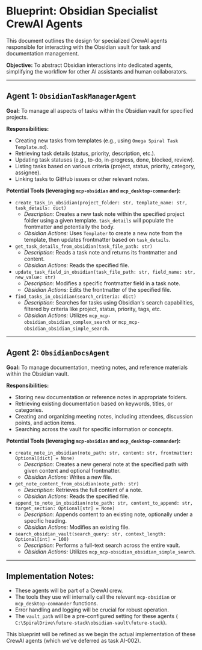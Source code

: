 # Blueprint: Obsidian Specialist CrewAI Agents

This document outlines the design for specialized CrewAI agents responsible for interacting with the Obsidian vault for task and documentation management.

**Objective:** To abstract Obsidian interactions into dedicated agents, simplifying the workflow for other AI assistants and human collaborators.

---

## Agent 1: `ObsidianTaskManagerAgent`

**Goal:** To manage all aspects of tasks within the Obsidian vault for specified projects.

**Responsibilities:**
-   Creating new tasks from templates (e.g., using `Omega Spiral Task Template.md`).
-   Retrieving task details (status, priority, description, etc.).
-   Updating task statuses (e.g., to-do, in-progress, done, blocked, review).
-   Listing tasks based on various criteria (project, status, priority, category, assignee).
-   Linking tasks to GitHub issues or other relevant notes.

**Potential Tools (leveraging `mcp-obsidian` and `mcp_desktop-commander`):**
-   `create_task_in_obsidian(project_folder: str, template_name: str, task_details: dict)`
    -   *Description:* Creates a new task note within the specified project folder using a given template. `task_details` will populate the frontmatter and potentially the body.
    -   *Obsidian Actions:* Uses `Templater` to create a new note from the template, then updates frontmatter based on `task_details`.
-   `get_task_details_from_obsidian(task_file_path: str)`
    -   *Description:* Reads a task note and returns its frontmatter and content.
    -   *Obsidian Actions:* Reads the specified file.
-   `update_task_field_in_obsidian(task_file_path: str, field_name: str, new_value: str)`
    -   *Description:* Modifies a specific frontmatter field in a task note.
    -   *Obsidian Actions:* Edits the frontmatter of the specified file.
-   `find_tasks_in_obsidian(search_criteria: dict)`
    -   *Description:* Searches for tasks using Obsidian's search capabilities, filtered by criteria like project, status, priority, tags, etc.
    -   *Obsidian Actions:* Utilizes `mcp_mcp-obsidian_obsidian_complex_search` or `mcp_mcp-obsidian_obsidian_simple_search`.

---

## Agent 2: `ObsidianDocsAgent`

**Goal:** To manage documentation, meeting notes, and reference materials within the Obsidian vault.

**Responsibilities:**
-   Storing new documentation or reference notes in appropriate folders.
-   Retrieving existing documentation based on keywords, titles, or categories.
-   Creating and organizing meeting notes, including attendees, discussion points, and action items.
-   Searching across the vault for specific information or concepts.

**Potential Tools (leveraging `mcp-obsidian` and `mcp_desktop-commander`):**
-   `create_note_in_obsidian(note_path: str, content: str, frontmatter: Optional[dict] = None)`
    -   *Description:* Creates a new general note at the specified path with given content and optional frontmatter.
    -   *Obsidian Actions:* Writes a new file.
-   `get_note_content_from_obsidian(note_path: str)`
    -   *Description:* Retrieves the full content of a note.
    -   *Obsidian Actions:* Reads the specified file.
-   `append_to_note_in_obsidian(note_path: str, content_to_append: str, target_section: Optional[str] = None)`
    -   *Description:* Appends content to an existing note, optionally under a specific heading.
    -   *Obsidian Actions:* Modifies an existing file.
-   `search_obsidian_vault(search_query: str, context_length: Optional[int] = 100)`
    -   *Description:* Performs a full-text search across the entire vault.
    -   *Obsidian Actions:* Utilizes `mcp_mcp-obsidian_obsidian_simple_search`.

---

## Implementation Notes:

-   These agents will be part of a CrewAI crew.
-   The tools they use will internally call the relevant `mcp-obsidian` or `mcp_desktop-commander` functions.
-   Error handling and logging will be crucial for robust operation.
-   The `vault_path` will be a pre-configured setting for these agents ( `C:\SpiralDrive\future-stack\obsidian-vault\future-stack`).

This blueprint will be refined as we begin the actual implementation of these CrewAI agents (which we've deferred as task AI-002).
